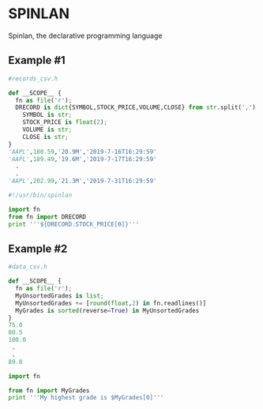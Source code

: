 # SPINLAN
Spinlan, the declarative programming language 

## Example #1

```python 
#records_csv.h

def __SCOPE__ {
  fn as file('r');
  DRECORD is dict{SYMBOL,STOCK_PRICE,VOLUME,CLOSE} from str.split(',') in fn.readlines():
    SYMBOL is str;
    STOCK_PRICE is float(2);
    VOLUME is str;
    CLOSE is str;
}
'AAPL',180.59,'20.9M','2019-7-16T16:29:59'
'AAPL',189.49,'19.6M','2019-7-17T16:29:59'
  .
  .
'AAPL',202.99,'21.3M','2019-7-31T16:29:59'
```


```python  
#!/usr/bin/spinlan

import fn
from fn import DRECORD
print '''${DRECORD.STOCK_PRICE[0]}'''

```

## Example #2

```python
#data_csv.h

def __SCOPE__ {
  fn as file('r');
  MyUnsortedGrades is list;
  MyUnsortedGrades += [round(float,2) in fn.readlines()]
  MyGrades is sorted(reverse=True) in MyUnsortedGrades
}
75.0
80.5
100.0
 .
 .
89.0
```

```python
import fn

from fn import MyGrades
print '''My highest grade is $MyGrades[0]'''
```
